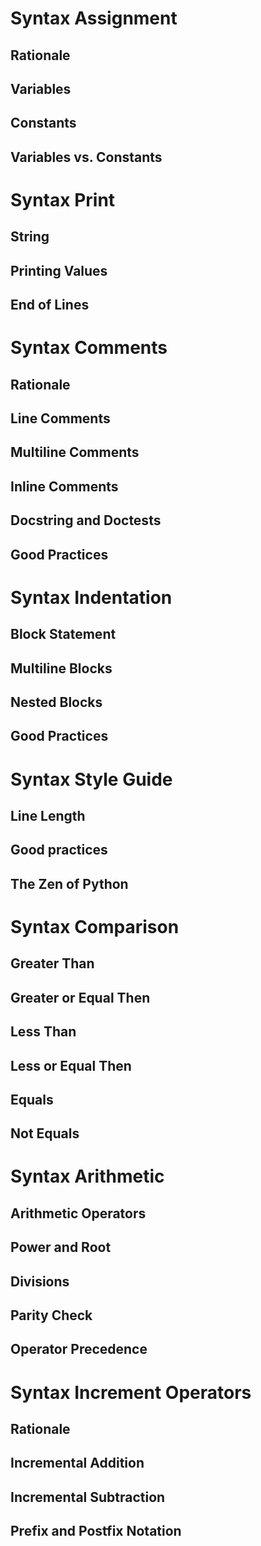 

Syntax Assignment
=================

Rationale
---------

Variables
---------

Constants
---------

Variables vs. Constants
-----------------------




Syntax Print
============

String
------

Printing Values
---------------

End of Lines
------------




Syntax Comments
===============

Rationale
---------

Line Comments
-------------

Multiline Comments
------------------

Inline Comments
---------------

Docstring and Doctests
----------------------

Good Practices
--------------




Syntax Indentation
==================

Block Statement
---------------

Multiline Blocks
----------------

Nested Blocks
-------------

Good Practices
--------------




Syntax Style Guide
==================

Line Length
-----------

Good practices
--------------

The Zen of Python
-----------------




Syntax Comparison
=================

Greater Than
------------

Greater or Equal Then
---------------------

Less Than
---------

Less or Equal Then
------------------

Equals
------

Not Equals
----------




Syntax Arithmetic
=================

Arithmetic Operators
--------------------

Power and Root
--------------

Divisions
---------

Parity Check
------------

Operator Precedence
-------------------




Syntax Increment Operators
==========================

Rationale
---------

Incremental Addition
--------------------

Incremental Subtraction
-----------------------

Prefix and Postfix Notation
---------------------------


